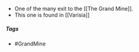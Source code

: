 - One of the many exit to the [[The Grand Mine]].
- This one is found in [[Varisia]]

##### Tags
- #GrandMine